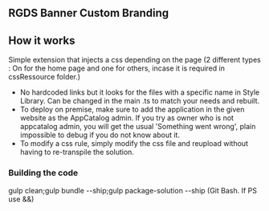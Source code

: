 ## RGDS Banner Custom Branding

## How it works 
Simple extension that injects a css depending on the page (2 different types : On for the home page and one for others, incase it is required in cssRessource folder.)
- No hardcoded links but it looks for the files with a specific name in Style Library. Can be changed in the main .ts to match
your needs and rebuilt.
- To deploy on premise, make sure to add the application in the given website as the AppCatalog admin. If you try as owner who is not appcatalog admin, you will get the usual 'Something went wrong', plain impossible to debug if you do not know about it.
- To modify a css rule, simply modify the css file and reupload without having to re-transpile the solution.

### Building the code

gulp clean;gulp bundle --ship;gulp package-solution --ship (Git Bash. If PS use &&)
